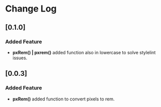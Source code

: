 # Change Log

## [0.1.0]


### Added Feature

* **pxRem() | pxrem()** added function also in lowercase to solve stylelint issues.

## [0.0.3]


### Added Feature

* **pxRem()** added function to convert pixels to rem.
